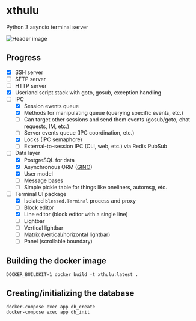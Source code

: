 # xthulu

Python 3 asyncio terminal server

![Header image](https://github.com/haliphax/xthulu/raw/assets/xthulu.jpg)

## Progress

- [x] SSH server
- [ ] SFTP server
- [ ] HTTP server
- [x] Userland script stack with goto, gosub, exception handling
- [ ] IPC
  - [x] Session events queue
  - [x] Methods for manipulating queue (querying specific events, etc.)
  - [ ] Can target other sessions and send them events (gosub/goto, chat requests, IM, etc.)
  - [ ] Server events queue (IPC coordination, etc.)
  - [x] Locks (IPC semaphore)
  - [ ] External-to-session IPC (CLI, web, etc.) via Redis PubSub
- [ ] Data layer
  - [x] PostgreSQL for data
  - [x] Asynchronous ORM ([GINO])
  - [x] User model
  - [ ] Message bases
  - [ ] Simple pickle table for things like oneliners, automsg, etc.
- [ ] Terminal UI package
  - [x] Isolated `blessed.Terminal` process and proxy
  - [ ] Block editor
  - [x] Line editor (block editor with a single line)
  - [ ] Lightbar
  - [ ] Vertical lightbar
  - [ ] Matrix (vertical/horizontal lightbar)
  - [ ] Panel (scrollable boundary)

## Building the docker image

```shell
DOCKER_BUILDKIT=1 docker build -t xthulu:latest .
```

## Creating/initializing the database

```shell
docker-compose exec app db_create
docker-compose exec app db_init
```


[GINO]: https://python-gino.org
